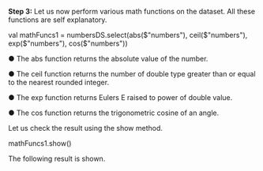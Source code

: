 
**Step 3:** Let us now perform various math functions on the dataset. All these functions are self explanatory.

val mathFuncs1 = numbersDS.select(abs($"numbers"), ceil($"numbers"), exp($"numbers"), cos($"numbers"))

●	The abs function returns the absolute value of the number.

●	The ceil function returns the number of double type greater than or equal to the nearest rounded integer. 

●	The exp function returns Eulers E raised to power of double value.

●	The cos function returns the trigonometric cosine of an angle.

Let us check the result using the show method.

mathFuncs1.show()

The following result is shown.

 

